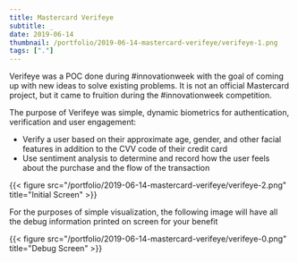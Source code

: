 ```yaml
---
title: Mastercard Verifeye
subtitle: _
date: 2019-06-14
thumbnail: /portfolio/2019-06-14-mastercard-verifeye/verifeye-1.png
tags: ["."]
---
```


Verifeye was a POC done during #innovationweek with the goal of coming up with new ideas to solve existing problems. It is not an official Mastercard project, but it came to fruition during the #innovationweek competition.

The purpose of Verifeye was simple, dynamic biometrics for authentication, verification and user engagement:
- Verify a user based on their approximate age, gender, and other facial features in addition to the CVV code of their credit card
- Use sentiment analysis to determine and record how the user feels about the purchase and the flow of the transaction

{{< figure src="/portfolio/2019-06-14-mastercard-verifeye/verifeye-2.png" title="Initial Screen" >}}

For the purposes of simple visualization, the following image will have all the debug information printed on screen for your benefit

{{< figure src="/portfolio/2019-06-14-mastercard-verifeye/verifeye-0.png" title="Debug Screen" >}}